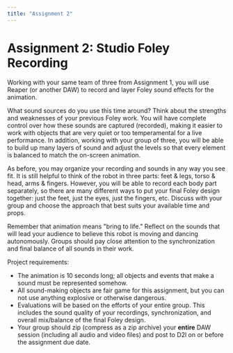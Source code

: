 ```yaml
---
title: "Assignment 2"
---
```



# Assignment 2: Studio Foley Recording

Working with your same team of three from Assignment 1, you will use Reaper (or another DAW) to record and layer Foley sound effects for the animation. 

What sound sources do you use this time around? Think about the strengths and weaknesses of your previous Foley work. You will have complete control over how these sounds are captured \(recorded\), making it easier to work with objects that are very quiet or too temperamental for a live performance. In addition, working with your group of three, you will be able to build up many layers of sound and adjust the levels so that every element is balanced to match the on-screen animation.  

As before, you may organize your recording and sounds in any way you see fit. It is still helpful to think of the robot in three parts\: feet & legs, torso & head, arms & fingers. However, you will be able to record each body part separately, so there are many different ways to put your final Foley design together\: just the feet, just the eyes, just the fingers, etc. Discuss with your group and choose the approach that best suits your available time and props.  

Remember that animation means "bring to life." Reflect on the sounds that will lead your audience to believe this robot is moving and dancing autonomously. Groups should pay close attention to the synchronization and final balance of all sounds in their work.  

Project requirements\:  
* 	The animation is 10 seconds long; all objects and events that make a sound must be represented somehow.  
*	All sound-making objects are fair game for this assignment, but you can not use anything explosive or otherwise dangerous.  
*	Evaluations will be based on the efforts of your entire group. This includes the sound quality of your recordings, synchronization, and overall mix/balance of the final Foley design.  
* 	Your group should zip \(compress as a zip archive\) your **entire** DAW session \(including all audio and video files\) and post to D2l on or before the assignment due date.  
